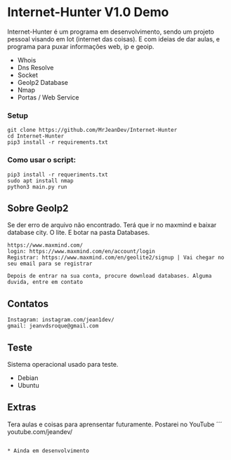 # Internet-Hunter V1.0 Demo

Internet-Hunter é um programa em desenvolvimento, sendo um projeto pessoal visando em Iot (internet das coisas). E com ideias de dar aulas, e programa para puxar informações web, ip e geoip.

* Whois
* Dns Resolve
* Socket
* GeoIp2 Database
* Nmap
* Portas / Web Service

### Setup
```
git clone https://github.com/MrJeanDev/Internet-Hunter
cd Internet-Hunter
pip3 install -r requirements.txt
```

### Como usar o script:
```
pip3 install -r requeriments.txt
sudo apt install nmap
python3 main.py run
```
## Sobre GeoIp2
Se der erro de arquivo não encontrado. Terá que ir no maxmind e baixar database city. O lite. E botar na pasta Databases.
```
https://www.maxmind.com/
login: https://www.maxmind.com/en/account/login
Registrar: https://www.maxmind.com/en/geolite2/signup | Vai chegar no seu email para se registrar

Depois de entrar na sua conta, procure download databases. Alguma duvida, entre em contato
```

## Contatos
```
Instagram: instagram.com/jean1dev/
gmail: jeanvdsroque@gmail.com
```

## Teste
Sistema operacional usado para teste.
* Debian
* Ubuntu

## Extras
Tera aulas e coisas para aprensentar futuramente. Postarei no YouTube
´´´
youtube.com/jeandev/
```

* Ainda em desenvolvimento
